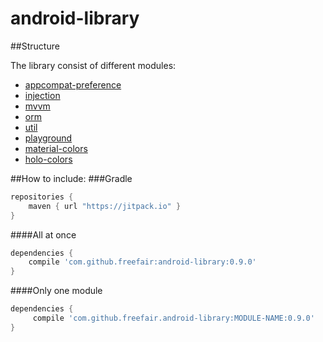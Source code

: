 android-library
===============
##Structure

The library consist of different modules:
- [appcompat-preference](appcompat-preference)
- [injection](injection)
- [mvvm](mvvm)
- [orm](orm)
- [util](util)
- [playground](playground)
- [material-colors](material-colors)
- [holo-colors](holo-colors)

##How to include:
###Gradle
```gradle
repositories {
    maven { url "https://jitpack.io" }
}
```
####All at once
```gradle
dependencies {
    compile 'com.github.freefair:android-library:0.9.0'
}
```
####Only one module
```gradle
dependencies {
     compile 'com.github.freefair.android-library:MODULE-NAME:0.9.0'
}
```
